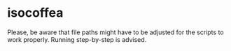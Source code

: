 # isocoffea

Please, be aware that file paths might have to be adjusted for the scripts to work properly. Running step-by-step is advised.
